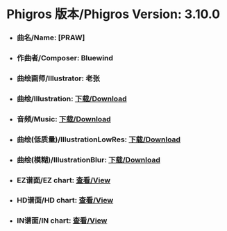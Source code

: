 
# Phigros 版本/Phigros Version:  3.10.0

- ### __曲名/Name:  [PRAW]__

- ### __作曲者/Composer:  Bluewind__

- ### __曲绘画师/Illustrator:  老张__

- ### __曲绘/Illustration:  [下载/Download](https://github.com/Po6647A/PAR/releases/download/3.10.0/983.png)__

- ### __音频/Music:  [下载/Download](https://github.com/Po6647A/PAR/releases/download/3.10.0/1667.ogg)__

- ### __曲绘(低质量)/IllustrationLowRes:  [下载/Download](https://github.com/Po6647A/PAR/releases/download/3.10.0/1475.png)__

- ### __曲绘(模糊)/IllustrationBlur:  [下载/Download](https://github.com/Po6647A/PAR/releases/download/3.10.0/1229.png)__


- ### __EZ谱面/EZ chart:  [查看/View](./EZ.json/index.html)__

- ### __HD谱面/HD chart:  [查看/View](./HD.json/index.html)__

- ### __IN谱面/IN chart:  [查看/View](./IN.json/index.html)__
